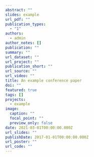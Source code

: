```yaml
---
abstract: ""
slides: example
url_pdf: ""
publication_types:
  - "1"
authors:
  - admin
author_notes: []
publication: ""
summary: ""
url_dataset: ""
url_project: ""
publication_short: ""
url_source: ""
url_video: ""
title: An example conference paper
doi: ""
featured: true
tags: []
projects:
  - example
image:
  caption: ""
  focal_point: ""
  preview_only: false
date: 2021-03-01T00:00:00.000Z
url_slides: ""
publishDate: 2017-01-01T00:00:00.000Z
url_poster: ""
url_code: ""
---
```

